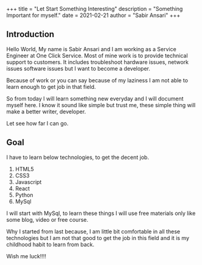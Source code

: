 +++
title = "Let Start Something Interesting"
description = "Something Important for myself."
date = 2021-02-21
author = "Sabir Ansari"
+++

## Introduction

Hello World,
My name is Sabir Ansari and I am working as a Service Engineer at One Click Service. Most of mine work is to provide technical support to customers. It includes troubleshoot hardware issues, network issues software issues but I want to become a developer. 

Because of work or you can say because of my laziness I am not able to learn enough to get job in that field.

So from today I will learn something new everyday and I will document myself here. I know it sound like simple but trust me, these simple thing will make a better writer, developer.

Let see how far I can go.

## Goal
I have to learn below technologies, to get the decent job.
1. HTML5
2. CSS3
3. Javascript
4. React
5. Python
6. MySql

I will start with MySql, to learn these things I will use free materials only like some blog, video or free course.

Why I started from last because, I am little bit comfortable in all these technologies but I am not that good to get the job in this field and it is my childhood habit to learn from back.

Wish me luck!!!!